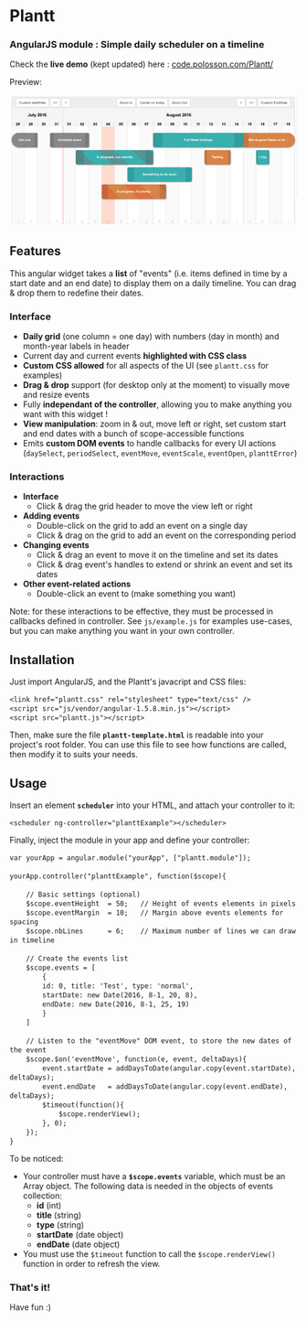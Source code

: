 # Plantt
### AngularJS module : Simple daily scheduler on a timeline

Check the **live demo** (kept updated) here : [code.polosson.com/Plantt/](http://www.code.polosson.com/Plantt/)

Preview:

![Screenshot of scheduler](screenshot.png)

## Features

This angular widget takes a **list** of "events" (i.e. items defined in time by a start date and an end date) to display them on a daily timeline. You can drag & drop them to redefine their dates.

### Interface
 - **Daily grid** (one column = one day) with numbers (day in month) and month-year labels in header
 - Current day and current events **highlighted with CSS class**
 - **Custom CSS allowed** for all aspects of the UI (see `plantt.css` for examples)
 - **Drag & drop** support (for desktop only at the moment) to visually move and resize events
 - Fully **independant of the controller**, allowing you to make anything you want with this widget !
 - **View manipulation**: zoom in & out, move left or right, set custom start and end dates with a bunch of scope-accessible functions
 - Emits **custom DOM events** to handle callbacks for every UI actions (`daySelect`, `periodSelect`, `eventMove`, `eventScale`, `eventOpen`, `planttError`)

### Interactions
 - **Interface**
   - Click & drag the grid header to move the view left or right
 - **Adding events**
   - Double-click on the grid to add an event on a single day
   - Click & drag on the grid to add an event on the corresponding period
 - **Changing events**
   - Click & drag an event to move it on the timeline and set its dates
   - Click & drag event's handles to extend or shrink an event and set its dates
 - **Other event-related actions**
   - Double-click an event to (make something you want)

Note: for these interactions to be effective, they must be processed in callbacks defined in controller. See `js/example.js` for examples use-cases, but you can make anything you want in your own controller.

## Installation

Just import AngularJS, and the Plantt's javacript and CSS files:

    <link href="plantt.css" rel="stylesheet" type="text/css" />
    <script src="js/vendor/angular-1.5.8.min.js"></script>
    <script src="plantt.js"></script>

Then, make sure the file **`plantt-template.html`** is readable into your project's root folder. You can use this file
to see how functions are called, then modify it to suits your needs.

## Usage

Insert an element **`scheduler`** into your HTML, and attach your controller to it:

    <scheduler ng-controller="planttExample"></scheduler>

Finally, inject the module in your app and define your controller:

	var yourApp = angular.module("yourApp", ["plantt.module"]);
	
	yourApp.controller("planttExample", function($scope){
	
		// Basic settings (optional)
		$scope.eventHeight	= 50;	// Height of events elements in pixels
		$scope.eventMargin	= 10;	// Margin above events elements for spacing
		$scope.nbLines		= 6;	// Maximum number of lines we can draw in timeline
		
		// Create the events list
		$scope.events = [
		    {
			id: 0, title: 'Test', type: 'normal',
			startDate: new Date(2016, 8-1, 20, 8),
			endDate: new Date(2016, 8-1, 25, 19)
		    }
		]
		
		// Listen to the "eventMove" DOM event, to store the new dates of the event
		$scope.$on('eventMove', function(e, event, deltaDays){
			event.startDate = addDaysToDate(angular.copy(event.startDate), deltaDays);
			event.endDate	= addDaysToDate(angular.copy(event.endDate), deltaDays);
			$timeout(function(){
				$scope.renderView();
			}, 0);
		});
	}

To be noticed:
  - Your controller must have a **`$scope.events`** variable, which must be an Array object. The following data is needed in the objects of events collection:
    - **id** (int)
    - **title** (string)
    - **type** (string)
    - **startDate** (date object)
    - **endDate** (date object)
  - You must use the `$timeout` function to call the `$scope.renderView()` function in order to refresh the view.


### That's it!
Have fun :)
